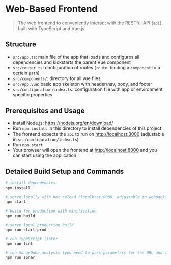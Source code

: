 # Web-Based Frontend

> The web frontend to conveniently interact with the RESTful API (`api`), built with TypeScript and Vue.js

## Structure

-   `src/app.ts`: main file of the app that loads and configures all dependencies and kickstarts the parent Vue component
-   `src/router.ts`: configuration of routes (`route`: binding a `component` to a certain `path`)
-   `src/components/`: directory for all vue files
-   `src/App.vue`: basic app skeleton with header/nav, body, and footer
-   `src/configuration/index.ts`: configuration file with app or environment specific properties

## Prerequisites and Usage

-   Install Node.js: <https://nodejs.org/en/download/>
-   Run `npm install` in this directory to install dependencies of this project
-   The frontend expects the `api` to run on <http://localhost:3000> (adjustable in `src/configuration/index.ts`)
-   Run `npm start`
-   Your browser will open the frontend at <http://localhost:8000> and you can start using the application

## Detailed Build Setup and Commands

```bash
# install dependencies
npm install

# serve locally with hot reload (localhost:8000, adjustable in webpack.dev.configuration.js)
npm start

# build for production with minification
npm run build

# serve local production build
npm run start-prod

# run TypeScript linter
npm run lint

# run SonarQube analysis (you need to pass parameters for the URL and token)
npm run sonar
```
